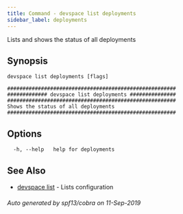 ```yaml
---
title: Command - devspace list deployments
sidebar_label: deployments
---
```



Lists and shows the status of all deployments

## Synopsis


```
devspace list deployments [flags]
```

```
#######################################################
############# devspace list deployments ###############
#######################################################
Shows the status of all deployments
#######################################################
```
## Options

```
  -h, --help   help for deployments
```

## See Also

* [devspace list](/docs/cli/commands/devspace_list)	 - Lists configuration

###### Auto generated by spf13/cobra on 11-Sep-2019

